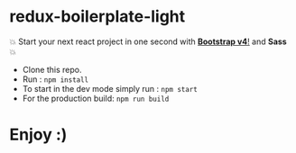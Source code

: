 
# redux-boilerplate-light

 :boom: Start your next react project in one second with  [**Bootstrap v4**!](https://reactstrap.github.io/) and **Sass** :boom:

* Clone this repo.
* Run : `npm install`
* To start in the dev mode simply run : `npm start`
* For the production build: `npm run build`

# Enjoy :)
